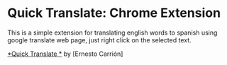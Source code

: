 # Quick Translate: Chrome Extension

This is a simple extension for translating english words to spanish using google translate web page, just right click on the selected text.

[*Quick Translate *](http://railstutorial.org/)
by [Ernesto Carrión]
